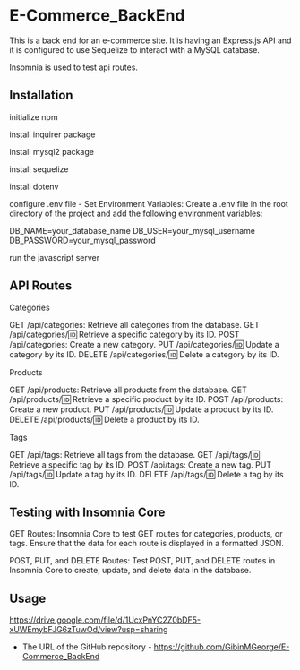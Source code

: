 # E-Commerce_BackEnd

This is a back end for an e-commerce site. It is having an Express.js API and it is configured to use Sequelize to interact with a MySQL database.

Insomnia is used to test api routes.

## Installation

initialize npm 

install inquirer package 

install mysql2 package

install sequelize

install dotenv

configure .env file - 
Set Environment Variables: Create a .env file in the root directory of the project and add the following environment variables:

DB_NAME=your_database_name
DB_USER=your_mysql_username
DB_PASSWORD=your_mysql_password


run the javascript server

## API Routes

Categories

GET /api/categories: Retrieve all categories from the database.
GET /api/categories/:id: Retrieve a specific category by its ID.
POST /api/categories: Create a new category.
PUT /api/categories/:id: Update a category by its ID.
DELETE /api/categories/:id: Delete a category by its ID.

Products

GET /api/products: Retrieve all products from the database.
GET /api/products/:id: Retrieve a specific product by its ID.
POST /api/products: Create a new product.
PUT /api/products/:id: Update a product by its ID.
DELETE /api/products/:id: Delete a product by its ID.

Tags

GET /api/tags: Retrieve all tags from the database.
GET /api/tags/:id: Retrieve a specific tag by its ID.
POST /api/tags: Create a new tag.
PUT /api/tags/:id: Update a tag by its ID.
DELETE /api/tags/:id: Delete a tag by its ID.

## Testing with Insomnia Core

GET Routes: Insomnia Core to test GET routes for categories, products, or tags. Ensure that the data for each route is displayed in a formatted JSON.

POST, PUT, and DELETE Routes: Test POST, PUT, and DELETE routes in Insomnia Core to create, update, and delete data in the database.


## Usage

https://drive.google.com/file/d/1UcxPnYC2Z0bDF5-xUWEmybFJG6zTuwOd/view?usp=sharing


* The URL of the GitHub repository - https://github.com/GibinMGeorge/E-Commerce_BackEnd